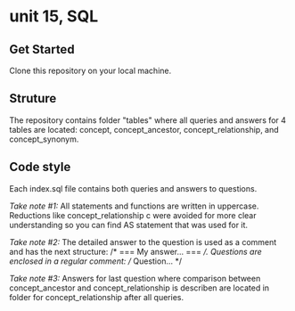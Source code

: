# unit 15, SQL

## Get Started

Clone this repository on your local machine.

## Struture

The repository contains folder "tables" where all queries and answers for 4 tables are located: concept, concept_ancestor, concept_relationship, and concept_synonym.

## Code style

Each index.sql file contains both queries and answers to questions. 

_Take note #1:_ All statements and functions are written in uppercase. Reductions like concept_relationship c were avoided for more clear understanding so you can find AS statement that was used for it.

_Take note #2:_ The detailed answer to the question is used as a comment and has the next structure: /* === My answer... === */. Questions are enclosed in a regular comment: /* Question... */

_Take note #3:_ Answers for last question where comparison between concept_ancestor and concept_relationship is describen are located in folder for concept_relationship after all queries.



